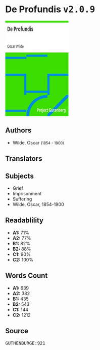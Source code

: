 # De Profundis <kbd>v2.0.9</kbd>

![](./cover.medium.jpg "")

## Authors


 - Wilde, Oscar <small>(1854 - 1900)</small>

## Translators



## Subjects


 - Grief
 - Imprisonment
 - Suffering
 - Wilde, Oscar, 1854-1900

## Readablility


 - **A1:** 71%
 - **A2:** 77%
 - **B1:** 82%
 - **B2:** 88%
 - **C1:** 90%
 - **C2:** 100%

## Words Count


 - **A1:** 639
 - **A2:** 382
 - **B1:** 435
 - **B2:** 543
 - **C1:** 144
 - **C2:** 1212

## Source


<kbd>GUTHENBURGE:921</kbd>
